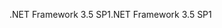 <span data-ttu-id="7f479-101">.NET Framework 3.5 SP1</span><span class="sxs-lookup"><span data-stu-id="7f479-101">.NET Framework 3.5 SP1</span></span>